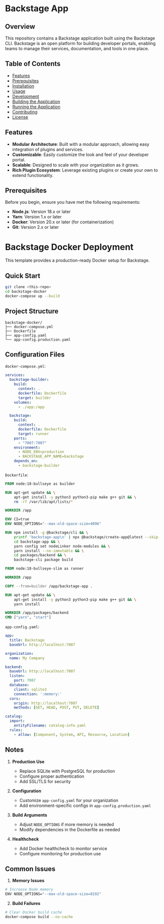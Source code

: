 # Backstage App

## Overview

This repository contains a Backstage application built using the Backstage CLI. Backstage is an open platform for building developer portals, enabling teams to manage their services, documentation, and tools in one place.

## Table of Contents

- [Features](#features)
- [Prerequisites](#prerequisites)
- [Installation](#installation)
- [Usage](#usage)
- [Development](#development)
- [Building the Application](#building-the-application)
- [Running the Application](#running-the-application)
- [Contributing](#contributing)
- [License](#license)

## Features

- **Modular Architecture**: Built with a modular approach, allowing easy integration of plugins and services.
- **Customizable**: Easily customize the look and feel of your developer portal.
- **Scalable**: Designed to scale with your organization as it grows.
- **Rich Plugin Ecosystem**: Leverage existing plugins or create your own to extend functionality.

## Prerequisites

Before you begin, ensure you have met the following requirements:

- **Node.js**: Version 18.x or later
- **Yarn**: Version 1.x or later
- **Docker**: Version 20.x or later (for containerization)
- **Git**: Version 2.x or later

# Backstage Docker Deployment

This template provides a production-ready Docker setup for Backstage.

## Quick Start
```bash
git clone <this-repo>
cd backstage-docker
docker-compose up --build
```

## Project Structure
```
backstage-docker/
├── docker-compose.yml
├── Dockerfile
├── app-config.yaml
└── app-config.production.yaml
```

## Configuration Files

`docker-compose.yml`:
```yaml
services:
  backstage-builder:
    build:
      context: .
      dockerfile: Dockerfile
      target: builder
    volumes:
      - ./app:/app

  backstage:
    build:
      context: .
      dockerfile: Dockerfile
      target: runner
    ports:
      - "7007:7007"
    environment:
      - NODE_ENV=production
      - BACKSTAGE_APP_NAME=backstage
    depends_on:
      - backstage-builder
```

`Dockerfile`:
```dockerfile
FROM node:18-bullseye as builder

RUN apt-get update && \
    apt-get install -y python3 python3-pip make g++ git && \
    rm -rf /var/lib/apt/lists/*

WORKDIR /app

ENV CI=true
ENV NODE_OPTIONS="--max-old-space-size=4096"

RUN npm install -g @backstage/cli && \
    printf 'backstage-app\n' | npx @backstage/create-app@latest --skip-install && \
    cd backstage-app && \
    yarn config set nodeLinker node-modules && \
    yarn install --no-immutable && \
    cd packages/backend && \
    backstage-cli package build

FROM node:18-bullseye-slim as runner

WORKDIR /app

COPY --from=builder /app/backstage-app .

RUN apt-get update && \
    apt-get install -y python3 python3-pip make g++ git && \
    yarn install

WORKDIR /app/packages/backend
CMD ["yarn", "start"]
```

`app-config.yaml`:
```yaml
app:
  title: Backstage
  baseUrl: http://localhost:7007

organization:
  name: My Company

backend:
  baseUrl: http://localhost:7007
  listen:
    port: 7007
  database:
    client: sqlite3
    connection: ':memory:'
  cors:
    origin: http://localhost:7007
    methods: [GET, HEAD, POST, PUT, DELETE]

catalog:
  import:
    entityFilename: catalog-info.yaml
  rules:
    - allow: [Component, System, API, Resource, Location]
```

## Notes

1. **Production Use**
   - Replace SQLite with PostgreSQL for production
   - Configure proper authentication
   - Add SSL/TLS for security

2. **Configuration**
   - Customize `app-config.yaml` for your organization
   - Add environment-specific configs in `app-config.production.yaml`

3. **Build Arguments**
   - Adjust `NODE_OPTIONS` if more memory is needed
   - Modify dependencies in the Dockerfile as needed

4. **Healthcheck**
   - Add Docker healthcheck to monitor service
   - Configure monitoring for production use

## Common Issues

1. **Memory Issues**
```bash
# Increase Node memory
ENV NODE_OPTIONS="--max-old-space-size=8192"
```

2. **Build Failures**
```bash
# Clear Docker build cache
docker-compose build --no-cache
```